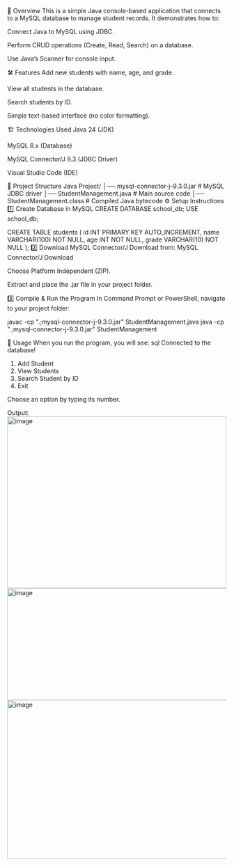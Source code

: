 📌 Overview
This is a simple Java console-based application that connects to a MySQL database to manage student records.
It demonstrates how to:

Connect Java to MySQL using JDBC.

Perform CRUD operations (Create, Read, Search) on a database.

Use Java’s Scanner for console input.

🛠 Features
Add new students with name, age, and grade.

View all students in the database.

Search students by ID.

Simple text-based interface (no color formatting).

🏗 Technologies Used
Java 24 (JDK)

MySQL 8.x (Database)

MySQL Connector/J 9.3 (JDBC Driver)

Visual Studio Code (IDE)

📂 Project Structure
Java Project/
│── mysql-connector-j-9.3.0.jar    # MySQL JDBC driver
│── StudentManagement.java         # Main source code
│── StudentManagement.class        # Compiled Java bytecode
⚙️ Setup Instructions
1️⃣ Create Database in MySQL
CREATE DATABASE school_db;
USE school_db;

CREATE TABLE students (
    id INT PRIMARY KEY AUTO_INCREMENT,
    name VARCHAR(100) NOT NULL,
    age INT NOT NULL,
    grade VARCHAR(10) NOT NULL
);
2️⃣ Download MySQL Connector/J
Download from: MySQL Connector/J Download

Choose Platform Independent (ZIP).

Extract and place the .jar file in your project folder.

3️⃣ Compile & Run the Program
In Command Prompt or PowerShell, navigate to your project folder:

javac -cp ".;mysql-connector-j-9.3.0.jar" StudentManagement.java
java  -cp ".;mysql-connector-j-9.3.0.jar" StudentManagement

📖 Usage
When you run the program, you will see:
sql Connected to the database!

1. Add Student
2. View Students
3. Search Student by ID
4. Exit

Choose an option by typing its number.


Output:
<img width="503" height="395" alt="image" src="https://github.com/user-attachments/assets/3296448f-98e1-4d99-8584-80dd30c2664d" />
<img width="860" height="257" alt="image" src="https://github.com/user-attachments/assets/b5f74b2e-8fc6-4d81-80c3-362747c3b2eb" />
<img width="822" height="365" alt="image" src="https://github.com/user-attachments/assets/eb216a5a-09bb-4e09-9ee9-34c4f9a1204d" />
